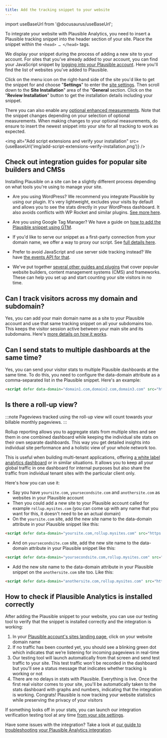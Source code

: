 ```yaml
---
title: Add the tracking snippet to your website
---
```


import useBaseUrl from '@docusaurus/useBaseUrl';

To integrate your website with Plausible Analytics, you need to insert a Plausible tracking snippet into the header section of your site. Place the snippet within the `<head> … </head>` tags. 

We display your snippet during the process of adding a new site to your account. For sites that you've already added to your account, you can find your JavaScript snippet by [logging into your Plausible account](https://plausible.io/sites). Here you'll find the list of websites you've added to Plausible.

Click on the menu icon on the right-hand side of the site you'd like to get the snippet for and choose "**Settings**" to enter the [site settings](website-settings.md). Then scroll down to the **Site Installation**" area of the "**General** section. Click on the "**Review Installation**" button to get the installation details including your snippet. 

There you can also enable any [optional enhanced measurements](script-extensions.md). Note that the snippet changes depending on your selection of optional measurements. When making changes to your optional measurements, do ensure to insert the newest snippet into your site for all tracking to work as expected.

<img alt="Add script extensions and verify your installation" src={useBaseUrl('img/add-script-extensions-verify-installation.png')} />

## Check out integration guides for popular site builders and CMSs

Installing Plausible on a site can be a slightly different process depending on what tools you're using to manage your site.

* Are you using WordPress? We recommend you integrate Plausible by using our plugin. It's very lightweight, excludes your visits by default and allows you to see the stats directly in your WordPress dashboard. It also avoids conflicts with WP Rocket and similar plugins. [See more here](https://plausible.io/wordpress-analytics-plugin).

* Are you using Google Tag Manager? We have a guide on [how to add the Plausible snippet using GTM](google-tag-manager.md).

* If you'd like to serve our snippet as a first-party connection from your domain name, we offer a way to proxy our script. See [full details here](/proxy/introduction.md).

* Prefer to avoid JavaScript and use server side tracking instead? We have [the events API for that](events-api.md).
  
* We've put together [several other guides and plugins](integration-guides.md) that cover popular website builders, content management systems (CMS) and frameworks. These can help you set up and start counting your site visitors in no time.

## Can I track visitors across my domain and subdomain?

Yes, you can add your main domain name as a site to your Plausible account and use that same tracking snippet on all your subdomains too. This keeps the visitor session active between your main site and its subdomains. Here's [more details on how it works](subdomain-hostname-filter.md).

## Can I send stats to multiple dashboards at the same time?

Yes, you can send your visitor stats to multiple Plausible dashboards at the same time. To do this, you need to configure the data-domain attribute as a comma-separated list in the Plausible snippet. Here's an example:

```html
<script defer data-domain="domain1.com,domain2.com,domain3.com" src="https://plausible.io/js/script.js"></script>
```

## Is there a roll-up view?

:::note
Pageviews tracked using the roll-up view will count towards your billable monthly pageviews.
:::

Rollup reporting allows you to aggregate stats from multiple sites and see them in one combined dashboard while keeping the individual site stats on their own separate dashboards. This way you get detailed insights into individual site performance and a holistic view of your whole network too. 

This is useful when building multi-tenant applications, offering [a white label analytics dashboard](https://plausible.io/white-label-web-analytics) or in similar situations. It allows you to keep all your global traffic in one dashboard for internal purposes but also share the traffic from individual tenant sites with the particular client only.

Here's how you can use it:

* Say you have `yoursite.com`, `yoursecondsite.com` and `anothersite.com` as websites in your Plausible account
* Then you could add a new site to your Plausible account called for example `rollup.mysites.com` (you can come up with any name that you want for this, it doesn't need to be an actual domain)
* On the `yoursite.com` site, add the new site name to the data-domain attribute in your Plausible snippet like this:

```html
<script defer data-domain="yoursite.com,rollup.mysites.com" src="https://plausible.io/js/script.js"></script>
```

* And on `yoursecondsite.com` site, add the new site name to the data-domain attribute in your Plausible snippet like this:

```html
<script defer data-domain="yoursecondsite.com,rollup.mysites.com" src="https://plausible.io/js/script.js"></script>
```

* Add the new site name to the data-domain attribute in your Plausible snippet on the `anothersite.com` site too. Like this:

```html
<script defer data-domain="anothersite.com,rollup.mysites.com" src="https://plausible.io/js/script.js"></script>
```

## How to check if Plausible Analytics is installed correctly 

After adding the Plausible snippet to your website, you can use our testing tool to verify that the snippet is installed correctly and the integration is working:

1. In your [Plausible account's sites landing page](https://plausible.io/sites), click on your website domain name
2. If no traffic has been counted yet, you should see a blinking green dot which indicates that we’re listening for incoming pageviews in real-time
3. Our testing tool will launch automatically from that screen and send test traffic to your site. This test traffic won't be recorded in the dashboard but you'll see a status message that indicates whether tracking is working or not
4. There are no delays in stats with Plausible. Everything is live. Once the first real visitor comes to your site, you'll be automatically taken to the stats dashboard with graphs and numbers, indicating that the integration is working. Congrats! Plausible is now tracking your website statistics while preserving the privacy of your visitors

If something looks off in your stats, you can launch our integration verification testing tool at any time [from your site settings](website-settings.md).

Have some issues with the integration? Take a look at [our guide to troubleshooting your Plausible Analytics integration](troubleshoot-integration.md).
